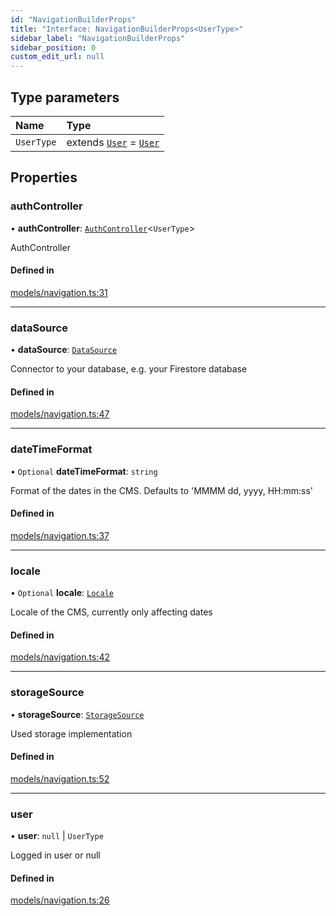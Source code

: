 ```yaml
---
id: "NavigationBuilderProps"
title: "Interface: NavigationBuilderProps<UserType>"
sidebar_label: "NavigationBuilderProps"
sidebar_position: 0
custom_edit_url: null
---
```


## Type parameters

| Name | Type |
| :------ | :------ |
| `UserType` | extends [`User`](../types/User) = [`User`](../types/User) |

## Properties

### authController

• **authController**: [`AuthController`](AuthController)<`UserType`\>

AuthController

#### Defined in

[models/navigation.ts:31](https://github.com/Camberi/firecms/blob/2d60fba/src/models/navigation.ts#L31)

___

### dataSource

• **dataSource**: [`DataSource`](DataSource)

Connector to your database, e.g. your Firestore database

#### Defined in

[models/navigation.ts:47](https://github.com/Camberi/firecms/blob/2d60fba/src/models/navigation.ts#L47)

___

### dateTimeFormat

• `Optional` **dateTimeFormat**: `string`

Format of the dates in the CMS.
Defaults to 'MMMM dd, yyyy, HH:mm:ss'

#### Defined in

[models/navigation.ts:37](https://github.com/Camberi/firecms/blob/2d60fba/src/models/navigation.ts#L37)

___

### locale

• `Optional` **locale**: [`Locale`](../types/Locale)

Locale of the CMS, currently only affecting dates

#### Defined in

[models/navigation.ts:42](https://github.com/Camberi/firecms/blob/2d60fba/src/models/navigation.ts#L42)

___

### storageSource

• **storageSource**: [`StorageSource`](StorageSource)

Used storage implementation

#### Defined in

[models/navigation.ts:52](https://github.com/Camberi/firecms/blob/2d60fba/src/models/navigation.ts#L52)

___

### user

• **user**: ``null`` \| `UserType`

Logged in user or null

#### Defined in

[models/navigation.ts:26](https://github.com/Camberi/firecms/blob/2d60fba/src/models/navigation.ts#L26)
